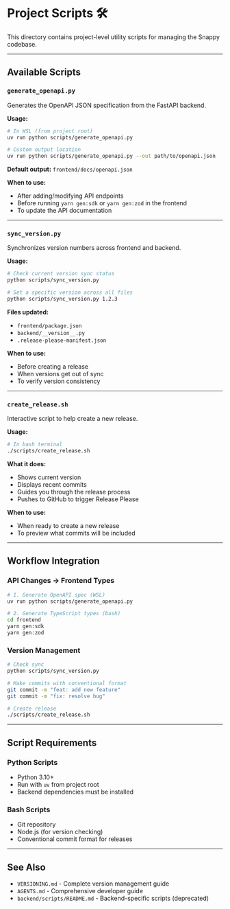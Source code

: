 # Project Scripts 🛠️

This directory contains project-level utility scripts for managing the Snappy codebase.

---

## Available Scripts

### `generate_openapi.py`

Generates the OpenAPI JSON specification from the FastAPI backend.

**Usage:**
```bash
# In WSL (from project root)
uv run python scripts/generate_openapi.py

# Custom output location
uv run python scripts/generate_openapi.py --out path/to/openapi.json
```

**Default output:** `frontend/docs/openapi.json`

**When to use:**
- After adding/modifying API endpoints
- Before running `yarn gen:sdk` or `yarn gen:zod` in the frontend
- To update the API documentation

---

### `sync_version.py`

Synchronizes version numbers across frontend and backend.

**Usage:**
```bash
# Check current version sync status
python scripts/sync_version.py

# Set a specific version across all files
python scripts/sync_version.py 1.2.3
```

**Files updated:**
- `frontend/package.json`
- `backend/__version__.py`
- `.release-please-manifest.json`

**When to use:**
- Before creating a release
- When versions get out of sync
- To verify version consistency

---

### `create_release.sh`

Interactive script to help create a new release.

**Usage:**
```bash
# In bash terminal
./scripts/create_release.sh
```

**What it does:**
- Shows current version
- Displays recent commits
- Guides you through the release process
- Pushes to GitHub to trigger Release Please

**When to use:**
- When ready to create a new release
- To preview what commits will be included

---

## Workflow Integration

### API Changes → Frontend Types

```bash
# 1. Generate OpenAPI spec (WSL)
uv run python scripts/generate_openapi.py

# 2. Generate TypeScript types (bash)
cd frontend
yarn gen:sdk
yarn gen:zod
```

### Version Management

```bash
# Check sync
python scripts/sync_version.py

# Make commits with conventional format
git commit -m "feat: add new feature"
git commit -m "fix: resolve bug"

# Create release
./scripts/create_release.sh
```

---

## Script Requirements

### Python Scripts
- Python 3.10+
- Run with `uv` from project root
- Backend dependencies must be installed

### Bash Scripts
- Git repository
- Node.js (for version checking)
- Conventional commit format for releases

---

## See Also

- `VERSIONING.md` - Complete version management guide
- `AGENTS.md` - Comprehensive developer guide
- `backend/scripts/README.md` - Backend-specific scripts (deprecated)
